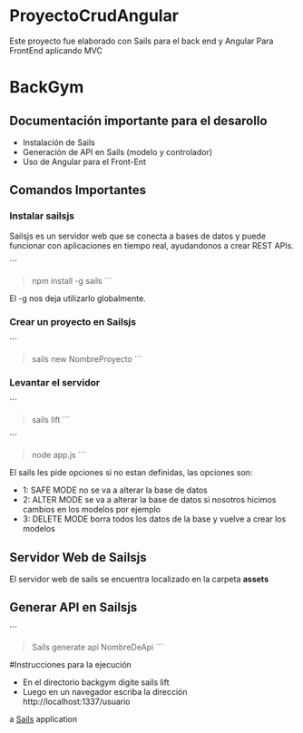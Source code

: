 # ProyectoCrudAngular
Este proyecto fue elaborado con Sails  para el back end y Angular Para FrontEnd aplicando MVC
# BackGym
## Documentación importante para el desarollo
* Instalación de Sails
* Generación de API en Sails (modelo y controlador)
* Uso de Angular para el Front-Ent

## Comandos Importantes

### Instalar sailsjs

Sailsjs es un servidor web que se conecta a bases de datos y puede funcionar con aplicaciones en tiempo real, ayudandonos a crear REST APIs.

´´´
> npm install -g sails
´´´

El -g nos deja utilizarlo globalmente.

### Crear un proyecto en Sailsjs

´´´
> sails new NombreProyecto
´´´

### Levantar el servidor

´´´
> sails lift
´´´


´´´
> node app.js
´´´

El sails les pide opciones si no estan definidas, las opciones son:

- 1: SAFE MODE no se va a alterar la base de datos
- 2: ALTER MODE se va a alterar la base de datos si nosotros hicimos cambios en los modelos por ejemplo
- 3: DELETE MODE borra todos los datos de la base y vuelve a crear los modelos

## Servidor Web de Sailsjs

El servidor web de sails se encuentra localizado en la carpeta **assets**


## Generar API en Sailsjs
´´´
> Sails generate api NombreDeApi
´´´

#Instrucciones para la ejecución 
* En el directorio backgym digite sails lift 
* Luego en un navegador escriba la dirección http://localhost:1337/usuario



a [Sails](http://sailsjs.org) application

